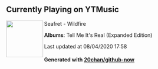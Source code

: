 ## Currently Playing on YTMusic

[<img align="left" width="100" src="https://lh3.googleusercontent.com/MyjxHP_M5Gj6glDTCuNyNcX6F4MUUAWxCXeT10fSgbaMed8IHg6soqiMLjif_n92j_eDQxZoRMMV_Iaw">](https://music.youtube.com/channel/UCG_7ydxEUqxJlIL9_Uy-Z4Q)

Seafret - Wildfire

**Albums**: Tell Me It's Real (Expanded Edition)

Last updated at 08/04/2020 17:58

#### Generated with [20chan/github-now](https://github.com/20chan/github-now)


<!--
**20chan/20chan** is a ✨ _special_ ✨ repository because its `README.md` (this file) appears on your GitHub profile.

Here are some ideas to get you started:

- 🔭 I’m currently working on ...
- 🌱 I’m currently learning ...
- 👯 I’m looking to collaborate on ...
- 🤔 I’m looking for help with ...
- 💬 Ask me about ...
- 📫 How to reach me: ...
- 😄 Pronouns: ...
- ⚡ Fun fact: ...
-->

